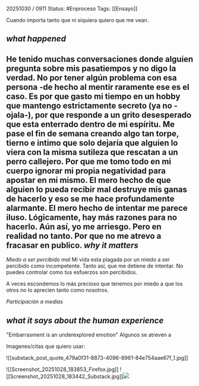 20251030 / 0911
Status: #Enproceso 
Tags: [[Ensayo]] 

Cuando importa tanto que ni siquiera quiero que me vean. 

*what happened*
--
He tenido muchas conversaciones donde alguien pregunta sobre mis pasatiempos y no digo la verdad. No por tener algún problema con esa persona -de hecho al mentir raramente ese es el caso. Es por que gasto mi tiempo en un hobby que mantengo estrictamente secreto (ya no -ojala-), 
por que responde a un grito desesperado que esta enterrado dentro de mi espíritu. Me pase el fin de semana creando algo tan torpe, tierno e intimo que solo dejaría que alguien lo viera con la misma sutileza que rescatan a un perro callejero. Por que me tomo todo en mi cuerpo ignorar mi propia negatividad  para apostar en mi mismo. El mero hecho de que alguien lo pueda recibir mal destruye mis ganas de hacerlo y eso se  me hace profundamente alarmante.
El mero hecho de intentar me parece iluso. Lógicamente, hay más razones para no hacerlo. Aún así, yo me arriesgo. 
Pero en realidad no tanto. Por que no me atrevo a fracasar en publico.
*why it matters*
-- 
*Miedo a ser percibido mal*
Mi vida esta plagada por un miedo a ser percibido como incompetente. Tanto así, que me detiene de intentar. 
No puedes controlar como tus esfuerzos son percibidos.

A veces escondemos lo más precioso que tenemos por miedo a que los otros no lo aprecien tanto como nosotros.

*Participación a medias*




*what it says about the human experience*
--

"Embarrasment is an underexplored emotion"
Algunos se atreven a 




Imagenes/citas que quiero usar:

![[substack_post_quote_479a0f31-8873-4096-8961-84e754aae67f_1.jpg]]

![[Screenshot_20251028_183853_Firefox.jpg]]
![[Screenshot_20251028_183442_Substack.jpg]]![](https://substackcdn.com/image/fetch/$s_!IUZu!,f_auto,q_auto:good,fl_progressive:steep/https%3A%2F%2Fsubstack-post-media.s3.amazonaws.com%2Fpublic%2Fimages%2Fb1880cd9-c839-4a6a-b56b-4b0157ea8a15_1100x1383.jpeg)